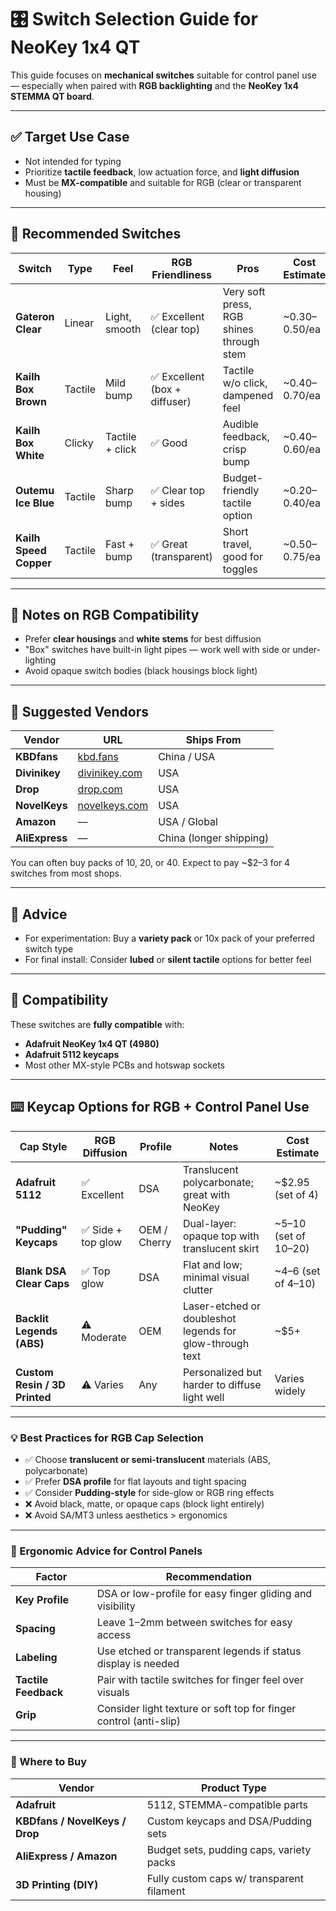 # 🎛️ Switch Selection Guide for NeoKey 1x4 QT

This guide focuses on **mechanical switches** suitable for control panel use — especially when paired with **RGB backlighting** and the **NeoKey 1x4 STEMMA QT board**.

---

## ✅ Target Use Case

- Not intended for typing
- Prioritize **tactile feedback**, low actuation force, and **light diffusion**
- Must be **MX-compatible** and suitable for RGB (clear or transparent housing)

---

## 🔘 Recommended Switches

| Switch | Type | Feel | RGB Friendliness | Pros | Cost Estimate |
|--------|------|------|------------------|------|----------------|
| **Gateron Clear** | Linear | Light, smooth | ✅ Excellent (clear top) | Very soft press, RGB shines through stem | ~$0.30–$0.50/ea |
| **Kailh Box Brown** | Tactile | Mild bump | ✅ Excellent (box + diffuser) | Tactile w/o click, dampened feel | ~$0.40–$0.70/ea |
| **Kailh Box White** | Clicky | Tactile + click | ✅ Good | Audible feedback, crisp bump | ~$0.40–$0.60/ea |
| **Outemu Ice Blue** | Tactile | Sharp bump | ✅ Clear top + sides | Budget-friendly tactile option | ~$0.20–$0.40/ea |
| **Kailh Speed Copper** | Tactile | Fast + bump | ✅ Great (transparent) | Short travel, good for toggles | ~$0.50–$0.75/ea |

---

## 🌈 Notes on RGB Compatibility

- Prefer **clear housings** and **white stems** for best diffusion
- "Box" switches have built-in light pipes — work well with side or under-lighting
- Avoid opaque switch bodies (black housings block light)

---

## 🛒 Suggested Vendors

| Vendor | URL | Ships From |
|--------|-----|------------|
| **KBDfans** | [kbd.fans](https://kbdfans.com) | China / USA |
| **Divinikey** | [divinikey.com](https://divinikey.com) | USA |
| **Drop** | [drop.com](https://drop.com) | USA |
| **NovelKeys** | [novelkeys.com](https://novelkeys.com) | USA |
| **Amazon** | — | USA / Global |
| **AliExpress** | — | China (longer shipping) |

You can often buy packs of 10, 20, or 40. Expect to pay ~$2–3 for 4 switches from most shops.

---

## 🧪 Advice

- For experimentation: Buy a **variety pack** or 10x pack of your preferred switch type
- For final install: Consider **lubed** or **silent tactile** options for better feel

---

## 🧷 Compatibility

These switches are **fully compatible** with:
- **Adafruit NeoKey 1x4 QT (4980)**
- **Adafruit 5112 keycaps**
- Most other MX-style PCBs and hotswap sockets



---

## ⌨️ Keycap Options for RGB + Control Panel Use

| Cap Style | RGB Diffusion | Profile | Notes | Cost Estimate |
|-----------|----------------|---------|-------|----------------|
| **Adafruit 5112** | ✅ Excellent | DSA | Translucent polycarbonate; great with NeoKey | ~$2.95 (set of 4) |
| **"Pudding" Keycaps** | ✅ Side + top glow | OEM / Cherry | Dual-layer: opaque top with translucent skirt | ~$5–$10 (set of 10–20) |
| **Blank DSA Clear Caps** | ✅ Top glow | DSA | Flat and low; minimal visual clutter | ~$4–$6 (set of 4–10) |
| **Backlit Legends (ABS)** | ⚠️ Moderate | OEM | Laser-etched or doubleshot legends for glow-through text | ~$5+ |
| **Custom Resin / 3D Printed** | ⚠️ Varies | Any | Personalized but harder to diffuse light well | Varies widely |

---

### 💡 Best Practices for RGB Cap Selection

- ✅ Choose **translucent or semi-translucent** materials (ABS, polycarbonate)
- ✅ Prefer **DSA profile** for flat layouts and tight spacing
- ✅ Consider **Pudding-style** for side-glow or RGB ring effects
- ❌ Avoid black, matte, or opaque caps (block light entirely)
- ❌ Avoid SA/MT3 unless aesthetics > ergonomics

---

### 🧠 Ergonomic Advice for Control Panels

| Factor | Recommendation |
|--------|----------------|
| **Key Profile** | DSA or low-profile for easy finger gliding and visibility |
| **Spacing** | Leave 1–2mm between switches for easy access |
| **Labeling** | Use etched or transparent legends if status display is needed |
| **Tactile Feedback** | Pair with tactile switches for finger feel over visuals |
| **Grip** | Consider light texture or soft top for finger control (anti-slip) |

---

### 🛒 Where to Buy

| Vendor | Product Type |
|--------|----------------|
| **Adafruit** | 5112, STEMMA-compatible parts |
| **KBDfans / NovelKeys / Drop** | Custom keycaps and DSA/Pudding sets |
| **AliExpress / Amazon** | Budget sets, pudding caps, variety packs |
| **3D Printing (DIY)** | Fully custom caps w/ transparent filament |

